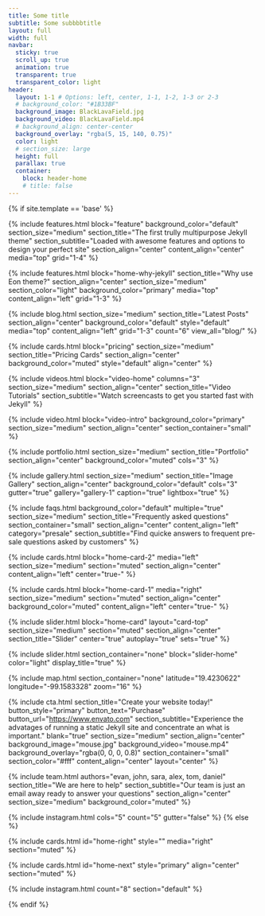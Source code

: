 ```yaml
---
title: Some title
subtitle: Some subbbbtitle
layout: full
width: full
navbar:
  sticky: true
  scroll_up: true
  animation: true
  transparent: true
  transparent_color: light
header:
  layout: 1-1 # Options: left, center, 1-1, 1-2, 1-3 or 2-3
  # background_color: "#1B33BF"
  background_image: BlackLavaField.jpg
  background_video: BlackLavaField.mp4
  # background_align: center-center
  background_overlay: "rgba(5, 15, 140, 0.75)"
  color: light
  # section_size: large
  height: full
  parallax: true
  container:
    block: header-home
    # title: false
---
```


[comment]: # (This actually is the most platform independent comment)

{% if site.template == 'base' %}

  {% include features.html 
    block="feature" 
    background_color="default" 
    section_size="medium"
    section_title="The first trully multipurpose Jekyll theme" 
    section_subtitle="Loaded with awesome features and options to design your perfect site"
    section_align="center"
    content_align="center"
    media="top"
    grid="1-4"
  %}

  {% include features.html 
    block="home-why-jekyll" 
    section_title="Why use Eon theme?"
    section_align="center"
    section_size="medium"
    section_color="light"
    background_color="primary"
    media="top" 
    content_align="left"
    grid="1-3"
  %}

  {% include blog.html 
    section_size="medium"
    section_title="Latest Posts" 
    section_align="center"
    background_color="default" 
    style="default" 
    media="top" 
    content_align="left"
    grid="1-3"
    count="6"
    view_all="blog/"
  %}

  {% include cards.html 
    block="pricing" 
    section_size="medium"
    section_title="Pricing Cards" 
    section_align="center"
    background_color="muted" 
    style="default"
    align="center"
  %}

  {% include videos.html 
    block="video-home" 
    columns="3" 
    section_size="medium"
    section_align="center"
    section_title="Video Tutorials" 
    section_subtitle="Watch screencasts to get you started fast with Jekyll" 
  %}

  {% include video.html 
    block="video-intro" 
    background_color="primary" 
    section_size="medium"
    section_align="center" 
    section_container="small"
  %}

  {% include portfolio.html 
    section_size="medium"
    section_title="Portfolio" 
    section_align="center"
    background_color="muted"
    cols="3"
  %}

  {% include gallery.html 
    section_size="medium"
    section_title="Image Gallery" 
    section_align="center"
    background_color="default"
    cols="3"
    gutter="true"
    gallery="gallery-1"
    caption="true"
    lightbox="true"
  %}

  {% include faqs.html 
    background_color="default"
    multiple="true" 
    section_size="medium"
    section_title="Frequently asked questions" 
    section_container="small"
    section_align="center"
    content_align="left"
    category="presale" 
    section_subtitle="Find quicke answers to frequent pre-sale questions asked by customers" 
  %}

  {% include cards.html 
    block="home-card-2" 
    media="left" 
    section_size="medium"
    section="muted" 
    section_align="center"  
    content_align="left"
    center="true-"
  %}

  {% include cards.html 
    block="home-card-1" 
    media="right" 
    section_size="medium"
    section="muted" 
    section_align="center"  
    background_color="muted"
    content_align="left"
    center="true-"
  %}



  {% include slider.html 
    block="home-card" 
    layout="card-top" 
    section_size="medium"
    section="muted" 
    section_align="center"  
    section_title="Slider" 
    center="true"
    autoplay="true"
    sets="true"
  %}

  {% include slider.html 
    section_container="none"
    block="slider-home" 
    color="light" 
    display_title="true"
  %}

  {% include map.html 
    section_container="none"
    latitude="19.4230622" 
    longitude="-99.1583328" 
    zoom="16" 
  %}

  {% include cta.html 
    section_title="Create your website today!" 
    button_style="primary" 
    button_text="Purchase" 
    button_url="https://www.envato.com" 
    section_subtitle="Experience the advatages of running a static Jekyll site and concentrate an what is important."
    blank="true" 
    section_size="medium"
    section_align="center"
    background_image="mouse.jpg"
    background_video="mouse.mp4"
    background_overlay="rgba(0, 0, 0, 0.8)"
    section_container="small"
    section_color="#fff"
    content_align="center"
    layout="center"
  %}
  
  {% include team.html 
    authors="evan, john, sara, alex, tom, daniel" 
    section_title="We are here to help" 
    section_subtitle="Our team is just an email away ready to answer your questions" 
    section_align="center"
    section_size="medium"
    background_color="muted" 
  %}

  {% include instagram.html 
    cols="5" 
    count="5" 
    gutter="false"
  %}
{% else %}

  {% include cards.html id="home-right" style="" media="right" section="muted" %}

  {% include cards.html id="home-next" style="primary" align="center" section="muted" %}

  {% include instagram.html count="8" section="default" %}

{% endif %}



<!--
background-image: linear-gradient(to right, #0acffe 0%, #495aff 100%);
background-image: linear-gradient(-225deg, #AC32E4 0%, #7918F2 48%, #4801FF 100%);
background-image: linear-gradient(-225deg, #A445B2 0%, #D41872 52%, #FF0066 100%); -->
